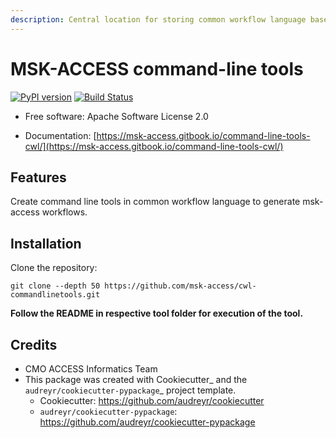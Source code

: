 ```yaml
---
description: Central location for storing common workflow language based command line tools for building msk-access workflows
---
```


# MSK-ACCESS command-line tools

[![PyPI version](https://badge.fury.io/py/cwl-commandlinetools.svg)](https://badge.fury.io/py/cwl-commandlinetools)
[![Build Status](https://travis-ci.com/msk-access/cwl-commandlinetools.svg?branch=master)](https://travis-ci.com/msk-access/cwl-commandlinetools)

- Free software: Apache Software License 2.0
* Documentation: [https://msk-access.gitbook.io/command-line-tools-cwl/](https://msk-access.gitbook.io/command-line-tools-cwl/)

## Features

Create command line tools in common workflow language to generate msk-access workflows.

## Installation

Clone the repository:

```
git clone --depth 50 https://github.com/msk-access/cwl-commandlinetools.git
```

**Follow the README in respective tool folder for execution of the tool.**


## Credits

- CMO ACCESS Informatics Team
- This package was created with Cookiecutter_ and the `audreyr/cookiecutter-pypackage`_ project template.
  - Cookiecutter: https://github.com/audreyr/cookiecutter
  - `audreyr/cookiecutter-pypackage`: https://github.com/audreyr/cookiecutter-pypackage

